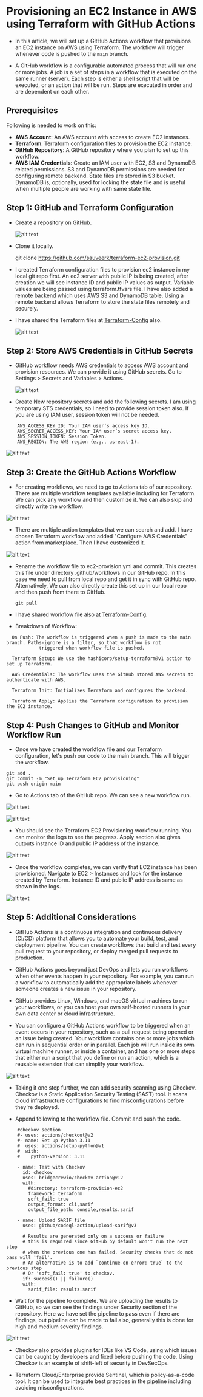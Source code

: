 # Provisioning an EC2 Instance in AWS using Terraform with GitHub Actions

- In this article, we will set up a GitHub Actions workflow that provisions an EC2 instance on AWS using Terraform. The workflow will trigger whenever code is pushed to the `main` branch.

- A GitHub workflow is a configurable automated process that will run one or more jobs. A job is a set of steps in a workflow that is executed on the same runner (server). Each step is either a shell script that will be executed, or an action that will be run. Steps are executed in order and are dependent on each other.

## Prerequisites
Following is needed to work on this:
- **AWS Account**: An AWS account with access to create EC2 instances.
- **Terraform**: Terraform configuration files to provision the EC2 instance.
- **GitHub Repository**: A GitHub repository where you plan to set up this workflow.
- **AWS IAM Credentials**: Create an IAM user with EC2, S3 and DynamoDB related permissions. S3 and DynamoDB permissions are   needed for configuring remote backend. State files are stored in S3 bucket. DynamoDB is, optionally, used for locking the state file and is useful when multiple people are working with same state file.

## Step 1: GitHub and Terraform Configuration

- Create a repository on GitHub. 
  
  ![alt text](Images/GitHub-Terraform/image-10.png)

- Clone it locally. 

   git clone https://github.com/sauveerk/terraform-ec2-provision.git

- I created Terraform configuration files to provision ec2 instance in my local git repo first. An ec2 server with public IP is being created, after creation we will see instance ID and public IP values as output. Variable values are being passed using terraform.tfvars file. I have also added a remote backend which uses AWS S3 and DynamoDB table. Using a remote backend allows Terraform to store the state files remotely and securely.  
  
- I have shared the Terraform files at [Terraform-Config](https://github.com/sauveerk/projects/tree/main/Code/GitHub-Terraform) also.
  
  ![alt text](Images/GitHub-Terraform/image-18.png)

## Step 2: Store AWS Credentials in GitHub Secrets

- GitHub workflow needs AWS credentials to access AWS account and provision resources. We can provide it using GitHub secrets. Go to Settings > Secrets and Variables > Actions. 
  
   ![alt text](Images/GitHub-Terraform/image-2.png)

- Create New repository secrets and add the following secrets. I am using temporary STS credentials, so I need to provide session token also. If you are using IAM user, session token will not be needed.

```  
    AWS_ACCESS_KEY_ID: Your IAM user’s access key ID.
    AWS_SECRET_ACCESS_KEY: Your IAM user’s secret access key.
    AWS_SESSION_TOKEN: Session Token.
    AWS_REGION: The AWS region (e.g., us-east-1).

```
![alt text](Images/GitHub-Terraform/image-3.png)

## Step 3: Create the GitHub Actions Workflow

- For creating workflows, we need to go to Actions tab of our repository. There are multiple workflow templates available including for Terraform. We can pick any workflow and then customize it. We can also skip and directly write the workflow.

![alt text](Images/GitHub-Terraform/image-11.png)

- There are multiple action templates that we can search and add. I have chosen Terraform workflow and added "Configure AWS Credentials" action from marketplace. Then I have customized it.

![alt text](Images/GitHub-Terraform/image-12.png)

-  Rename the workflow file to ec2-provision.yml and commit. This creates this file under directory .github/workflows in our GitHub repo. In this case we need to pull from local repo and get it in sync with GitHub repo. Alternatively, We can also directly create this set up in our local repo and then push from there to GitHub. 
  
       git pull

- I have shared workflow file also at [Terraform-Config](https://github.com/sauveerk/projects/tree/main/Code/GitHub-Terraform).

- Breakdown of Workflow:
  
```
  On Push: The workflow is triggered when a push is made to the main branch. Paths-ignore is a filter, so that workflow is not    
            triggered when workflow file is pushed.

  Terraform Setup: We use the hashicorp/setup-terraform@v1 action to set up Terraform.

  AWS Credentials: The workflow uses the GitHub stored AWS secrets to authenticate with AWS. 

  Terraform Init: Initializes Terraform and configures the backend.

  Terraform Apply: Applies the Terraform configuration to provision the EC2 instance.
```

## Step 4: Push Changes to GitHub and Monitor Workflow Run

- Once we have created the workflow file and our Terraform configuration, let's push our code to the main branch. This will trigger the workflow.

```
git add .
git commit -m "Set up Terraform EC2 provisioning"
git push origin main
```

- Go to Actions tab of the GitHub repo. We can see a new workflow run.

![alt text](Images/GitHub-Terraform/image-13.png)

![alt text](Images/GitHub-Terraform/image-14.png)
  
- You should see the Terraform EC2 Provisioning workflow running. You can monitor the logs to see the progress. Apply section also gives outputs instance ID and public IP address of the instance.

![alt text](Images/GitHub-Terraform/image-15.png)

- Once the workflow completes, we can verify that EC2 instance has been provisioned. Navigate to EC2 > Instances and look for the instance created by Terraform. Instance ID and public IP address is same as shown in the logs.

![alt text](Images/GitHub-Terraform/image-16.png)

## Step 5: Additional Considerations

- GitHub Actions is a continuous integration and continuous delivery (CI/CD) platform that allows you to automate your build, test, and deployment pipeline. You can create workflows that build and test every pull request to your repository, or deploy merged pull requests to production.

- GitHub Actions goes beyond just DevOps and lets you run workflows when other events happen in your repository. For example, you can run a workflow to automatically add the appropriate labels whenever someone creates a new issue in your repository.

- GitHub provides Linux, Windows, and macOS virtual machines to run your workflows, or you can host your own self-hosted runners in your own data center or cloud infrastructure.

- You can configure a GitHub Actions workflow to be triggered when an event occurs in your repository, such as a pull request being opened or an issue being created. Your workflow contains one or more jobs which can run in sequential order or in parallel. Each job will run inside its own virtual machine runner, or inside a container, and has one or more steps that either run a script that you define or run an action, which is a reusable extension that can simplify your workflow.

![alt text](Images/GitHub-Terraform/image-17.png)

- Taking it one step further, we can add security scanning using Checkov. Checkov is a Static Application Security Testing (SAST) tool. It scans cloud infrastructure configurations to find misconfigurations before they're deployed. 

- Append following to the workflow file. Commit and push the code. 

```
    #checkov section
    #- uses: actions/checkout@v2
    #- name: Set up Python 3.11
    #  uses: actions/setup-python@v1
    #  with:
    #    python-version: 3.11
        
    - name: Test with Checkov
      id: checkov
      uses: bridgecrewio/checkov-action@v12
      with:
        #directory: terraform-provision-ec2
        framework: terraform
        soft_fail: true
        output_format: cli,sarif
        output_file_path: console,results.sarif

    - name: Upload SARIF file
      uses: github/codeql-action/upload-sarif@v3
      
      # Results are generated only on a success or failure
      # this is required since GitHub by default won't run the next step
      # when the previous one has failed. Security checks that do not pass will 'fail'.
      # An alternative is to add `continue-on-error: true` to the previous step
      # Or 'soft_fail: true' to checkov.
      if: success() || failure()
      with:
        sarif_file: results.sarif
```

- Wait for the pipeline to complete. We are uploading the results to GitHub, so we can see the findings under Security section of the repository. Here we have set the pipeline to pass even if there are findings, but pipeline can be made to fail also, generally this is done for high and medium severity findings.

![alt text](Images/GitHub-Terraform/checkov-findings.png)

- Checkov also provides plugins for IDEs like VS Code, using which issues can be caught by developers and fixed before pushing the code. Using Checkov is an example of shift-left of security in DevSecOps.
  
- Terraform Cloud/Enterprise provide Sentinel, which is policy-as-a-code tool. It can be used to integrate best practices in the pipeline including avoiding misconfigurations. 